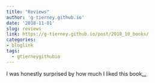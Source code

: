 ```yaml
---
title: "Reviews"
author: 'g-tierney.github.io'
date: '2018-11-01'
slug: reviews
link: https://g-tierney.github.io/post/2018_10_books/
categories:
- bloglink
tags:
  - gtierneygithubio
---
```


I was honestly surprised by how much I liked this book[... <i class="fas fa-external-link-alt"></i>](https://g-tierney.github.io/post/2018_10_books/)

